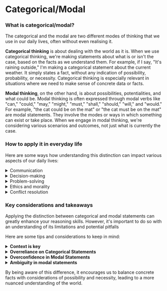 # Categorical/Modal

### What is categorical/modal?

The categorical and the modal are two different modes of thinking that we use in our daily lives, often without even realising it.

**Categorical thinking** is about dealing with the world as it is. When we use categorical thinking, we're making statements about what is or isn't the case, based on the facts as we understand them. For example, if I say, "It's raining outside," I'm making a categorical statement about the current weather. It simply states a fact, without any indication of possibility, probability, or necessity. Categorical thinking is especially relevant in situations where we need to make sense of concrete data or facts.&#x20;

**Modal thinking**, on the other hand, is about possibilities, potentialities, and what could be. Modal thinking is often expressed through modal verbs like "can," "could," "may," "might," "must," "shall," "should," "will," and "would." For example, "the cat could be on the mat" or "the cat must be on the mat" are modal statements. They involve the modes or ways in which something can exist or take place. When we engage in modal thinking, we're considering various scenarios and outcomes, not just what is currently the case.&#x20;

### How to apply it in everyday life

Here are some ways how understanding this distinction can impact various aspects of our daily lives:

<details>

<summary>Communication</summary>

When we communicate, we're often switching between categorical and modal language. If someone says, "I am cooking dinner," that's a categorical statement. But if they say, "I could cook dinner," or "I should cook dinner," those are modal statements, expressing possibility and obligation respectively.

</details>

<details>

<summary>Decision-making</summary>

In making decisions, we often need to consider both the facts at hand (categorical) and the possible outcomes (modal). If you're deciding whether to take an umbrella, the categorical statement might be, "It's cloudy outside." But you would also consider the other possibility in the form of a modal statement, "It might rain."

</details>

<details>

<summary>Problem-solving</summary>

When solving problems, we start with categorical facts and use modal reasoning to explore solutions. For example, "The car won't start" is a categorical statement. "The car might start if we replace the battery" is a modal statement that guides us toward a potential solution.

</details>

<details>

<summary>Ethics and morality</summary>

This distinction can help us navigate moral dilemmas by distinguishing between absolute rules and potential exceptions. Consider the following perspectives on stealing:\
"Stealing is wrong" is a categorical claim, while "Stealing might be acceptable in desperate situations" is a modal claim.

</details>

<details>

<summary>Conflict resolution</summary>

When parties in conflict make categorical assertions ("You always...," "You never..."), it can escalate tensions. Encouraging modal thinking, on the other hand, opens up possibilities for resolution ("What if we tried...," "Could it help if we...").

</details>

### Key considerations and takeaways

Applying the distinction between categorical and modal statements can greatly enhance your reasoning skills. However, it's important to do so with an understanding of its limitations and potential pitfalls

Here are some tips and considerations to keep in mind:

<details>

<summary><strong>Context is key</strong></summary>

The meaning and implications of both categorical and modal statements often depend heavily on context. For example, the statement "You must stop at the red light" might seem categorical, but in certain emergency situations, it might be more accurately understood as modal: "You must stop at the red light, unless there's an emergency."

</details>

<details>

<summary><strong>Overreliance on Categorical Statements</strong></summary>

While categorical statements are essential for establishing facts, overreliance on them can lead to an oversimplified view of the world. Life is often more complex and uncertain than categorical statements suggest.

</details>

<details>

<summary><strong>Overconfidence in Modal Statements</strong></summary>

Conversely, overconfidence in our modal judgments can also be a pitfall. Predicting possibilities and necessities is often harder than it seems. For example, many things that seem "impossible" are merely unlikely, and some things that seem "certain" are actually far from guaranteed.

</details>

<details>

<summary><strong>Ambiguity in modal statements</strong></summary>

Modal statements can sometimes be ambiguous because they often involve subjective judgments or rely on unclear terms. For instance, if someone says, "It might rain later," it's not clear what "might" means. Does it imply a 50% chance? A 10% chance? Different people might interpret it differently.

</details>

By being aware of this difference, it encourages us to balance concrete facts with considerations of possibility and necessity, leading to a more nuanced understanding of the world.
